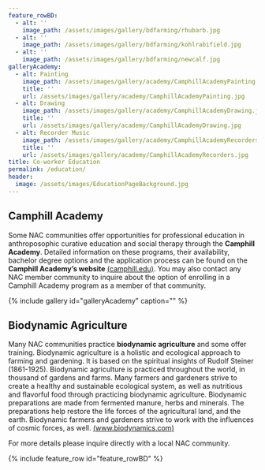 ```yaml
---
feature_rowBD:
  - alt: ''
    image_path: /assets/images/gallery/bdfarming/rhubarb.jpg
  - alt: ''
    image_path: /assets/images/gallery/bdfarming/kohlrabifield.jpg
  - alt: ''
    image_path: /assets/images/gallery/bdfarming/newcalf.jpg
galleryAcademy:
  - alt: Painting
    image_path: /assets/images/gallery/academy/CamphillAcademyPainting.jpg
    title: ''
    url: /assets/images/gallery/academy/CamphillAcademyPainting.jpg
  - alt: Drawing
    image_path: /assets/images/gallery/academy/CamphillAcademyDrawing.jpg
    title: ''
    url: /assets/images/gallery/academy/CamphillAcademyDrawing.jpg
  - alt: Recorder Music
    image_path: /assets/images/gallery/academy/CamphillAcademyRecorders.jpg
    title: ''
    url: /assets/images/gallery/academy/CamphillAcademyRecorders.jpg
title: Co-worker Education
permalink: /education/
header:
  image: /assets/images/EducationPageBackground.jpg
---
```

## Camphill Academy

​Some NAC communities offer opportunities for professional education in anthroposophic curative education and social therapy through the **Camphill Academy**. Detailed information on these programs, their availability, bachelor degree options and the application process can be found on the **Camphill Academy’s website** [(camphill.edu)](http://camphill.edu). You may also contact any NAC member community to inquire about the option of enrolling in a Camphill Academy program as a member of that community.

{% include gallery id="galleryAcademy" caption="" %}

## Biodynamic Agriculture

Many NAC communities practice **biodynamic agriculture** and some offer training.  Biodynamic agriculture is a holistic and ecological approach to farming and gardening. It is based on the spiritual insights of Rudolf Steiner (1861-1925).  Biodynamic agriculture is practiced throughout the world, in thousand of gardens and farms.   Many farmers and gardeners strive to create a healthy and sustainable ecological system, as well as nutritious and flavorful food through practicing biodynamic agriculture.  Biodynamic preparations are made from fermented manure, herbs and minerals.   The preparations help restore the life forces of the agricultural land, and the earth.  Biodynamic farmers and gardeners strive to work with the influences of cosmic forces, as well. [(www.biodynamics.com)](http://www.biodynamics.com)

For more details please inquire directly with a local NAC community.

 {% include feature_row id="feature_rowBD" %}
